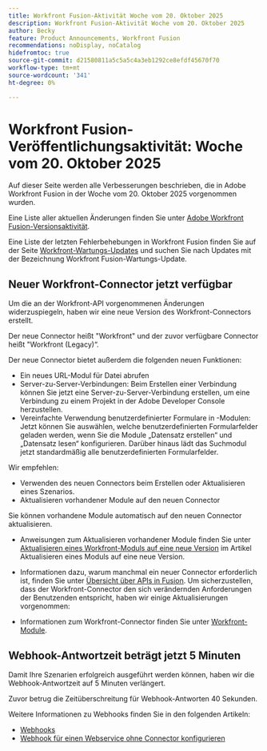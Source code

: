 ```yaml
---
title: Workfront Fusion-Aktivität Woche vom 20. Oktober 2025
description: Workfront Fusion-Aktivität Woche vom 20. Oktober 2025
author: Becky
feature: Product Announcements, Workfront Fusion
recommendations: noDisplay, noCatalog
hidefromtoc: true
source-git-commit: d21580811a5c5a5c4a3eb1292ce8efdf45670f70
workflow-type: tm+mt
source-wordcount: '341'
ht-degree: 0%

---
```


# Workfront Fusion-Veröffentlichungsaktivität: Woche vom 20. Oktober 2025

Auf dieser Seite werden alle Verbesserungen beschrieben, die in Adobe Workfront Fusion in der Woche vom 20. Oktober 2025 vorgenommen wurden.

Eine Liste aller aktuellen Änderungen finden Sie unter [Adobe Workfront Fusion-Versionsaktivität](/help/workfront-fusion/fusion-product-releases/fusion-release-activity.md).

Eine Liste der letzten Fehlerbehebungen in Workfront Fusion finden Sie auf der Seite [Workfront-Wartungs-Updates](https://experienceleague.adobe.com/en/docs/workfront-known-issues/releases/current-updates) und suchen Sie nach Updates mit der Bezeichnung Workfront Fusion-Wartungs-Update.


## Neuer Workfront-Connector jetzt verfügbar

Um die an der Workfront-API vorgenommenen Änderungen widerzuspiegeln, haben wir eine neue Version des Workfront-Connectors erstellt.

Der neue Connector heißt &quot;Workfront&quot; und der zuvor verfügbare Connector heißt &quot;Workfront (Legacy)“.

Der neue Connector bietet außerdem die folgenden neuen Funktionen:

* Ein neues URL-Modul für Datei abrufen
* Server-zu-Server-Verbindungen: Beim Erstellen einer Verbindung können Sie jetzt eine Server-zu-Server-Verbindung erstellen, um eine Verbindung zu einem Projekt in der Adobe Developer Console herzustellen.
* Vereinfachte Verwendung benutzerdefinierter Formulare in -Modulen: Jetzt können Sie auswählen, welche benutzerdefinierten Formularfelder geladen werden, wenn Sie die Module „Datensatz erstellen“ und „Datensatz lesen“ konfigurieren. Darüber hinaus lädt das Suchmodul jetzt standardmäßig alle benutzerdefinierten Formularfelder.

Wir empfehlen:

* Verwenden des neuen Connectors beim Erstellen oder Aktualisieren eines Szenarios.
* Aktualisieren vorhandener Module auf den neuen Connector

Sie können vorhandene Module automatisch auf den neuen Connector aktualisieren.

* Anweisungen zum Aktualisieren vorhandener Module finden Sie unter [Aktualisieren eines Workfront-Moduls auf eine neue Version](/help/workfront-fusion/manage-scenarios/update-module-to-new-version.md) im Artikel Aktualisieren eines Moduls auf eine neue Version.

* Informationen dazu, warum manchmal ein neuer Connector erforderlich ist, finden Sie unter [Übersicht über APIs in Fusion](/help/workfront-fusion/get-started-with-fusion/understand-fusion/api-overview.md). Um sicherzustellen, dass der Workfront-Connector den sich verändernden Anforderungen der Benutzenden entspricht, haben wir einige Aktualisierungen vorgenommen:

* Informationen zum Workfront-Connector finden Sie unter [Workfront-Module](/help/workfront-fusion/references/apps-and-modules/adobe-connectors/workfront-modules.md).




## Webhook-Antwortzeit beträgt jetzt 5 Minuten

Damit Ihre Szenarien erfolgreich ausgeführt werden können, haben wir die Webhook-Antwortzeit auf 5 Minuten verlängert.

Zuvor betrug die Zeitüberschreitung für Webhook-Antworten 40 Sekunden.

Weitere Informationen zu Webhooks finden Sie in den folgenden Artikeln:

* [Webhooks](/help/workfront-fusion/references/apps-and-modules/universal-connectors/webhooks-updated.md)
* [Webhook für einen Webservice ohne Connector konfigurieren](/help/workfront-fusion/create-scenarios/add-modules/receive-a-webhook-from-a-web-service.md)



